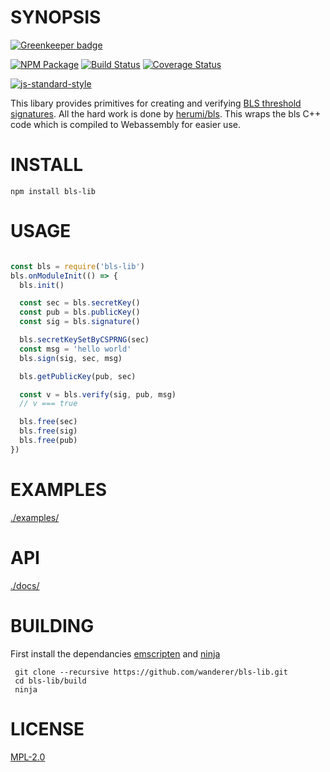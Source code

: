 # SYNOPSIS 

[![Greenkeeper badge](https://badges.greenkeeper.io/wanderer/bls-lib.svg)](https://greenkeeper.io/)

[![NPM Package](https://img.shields.io/npm/v/bls-lib.svg?style=flat-square)](https://www.npmjs.org/package/bls-lib)
[![Build Status](https://img.shields.io/travis/wanderer/bls-lib.svg?branch=master&style=flat-square)](https://travis-ci.org/wanderer/bls-lib)
[![Coverage Status](https://img.shields.io/coveralls/wanderer/bls-lib.svg?style=flat-square)](https://coveralls.io/r/wanderer/bls-lib)


[![js-standard-style](https://cdn.rawgit.com/feross/standard/master/badge.svg)](https://github.com/feross/standard)  

This libary provides primitives for creating and verifying [BLS threshold signatures](https://en.wikipedia.org/wiki/Boneh–Lynn–Shacham). All the hard work is done by [herumi/bls](https://github.com/herumi/bls). This wraps the bls C++ code which is compiled to Webassembly for easier use.

# INSTALL
`npm install bls-lib`

# USAGE

```javascript

const bls = require('bls-lib')
bls.onModuleInit(() => {
  bls.init()

  const sec = bls.secretKey()
  const pub = bls.publicKey()
  const sig = bls.signature()

  bls.secretKeySetByCSPRNG(sec)
  const msg = 'hello world'
  bls.sign(sig, sec, msg)

  bls.getPublicKey(pub, sec)

  const v = bls.verify(sig, pub, msg)
  // v === true

  bls.free(sec)
  bls.free(sig)
  bls.free(pub)
})
```

# EXAMPLES
[./examples/](./examples/)

# API
[./docs/](./docs/index.md)

# BUILDING

First install the dependancies [emscripten](https://github.com/kripken/emscripten) and [ninja](ninja-build.org)

```
 git clone --recursive https://github.com/wanderer/bls-lib.git 
 cd bls-lib/build
 ninja
```

# LICENSE
[MPL-2.0](https://tldrlegal.com/license/mozilla-public-license-2.0-(mpl-2))
